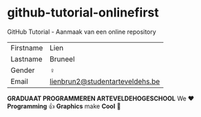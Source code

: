 # github-tutorial-onlinefirst
GitHub Tutorial - Aanmaak van een online repository

|           |                                 |
| --------- | ------------------------------  |
| Firstname | Lien                            |
| Lastname  | Bruneel                         |
| Gender    | :female_sign:                   |
| Email     | lienbrun2@studentarteveldehs.be |

**GRADUAAT PROGRAMMEREN ARTEVELDEHOGESCHOOL**
We :heart: **Programming** :thumbsup: **Graphics** make **Cool** :poop:
